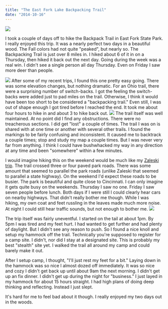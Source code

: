 ```yaml
---
title: "The East Fork Lake Backpacking Trail"
date: "2014-10-16"
---
```


<img src="/img/2014-fall-east-fork-lake/IMG_1238.JPG" class="img-full-width"/>

I took a couple of days off to hike the Backpack Trail in East Fork
State Park. I really enjoyed this trip. It was a nearly perfect two
days in a beautiful wood. The Fall colors had not quite "peaked", but
nearly so. The Backpacking Trail is just over 8 miles in. I hiked
about 6 of it in on a Thursday, then hiked it back out the next day.
Going during the week was a real win. I didn't see a single person all
day Thursday. Even on Friday I saw more deer than people.

<img src="/img/2014-fall-east-fork-lake/IMG_1239.jpg" class="img-left"/>
After some of my recent trips, I found this one pretty easy going.
There was some elevation changes, but nothing dramatic. For an Ohio
trail, there were a surprising number of switch-backs. I got the
feeling the switch-backs were added just to pad miles on the trail.
Otherwise, I think it would have been too short to be considered a
"backpacking trail." Even still, I was out of shape enough I got tired
before I reached the end. It took me about four hours to hike in and
about 3 to hike back out.

<img src="/img/2014-fall-east-fork-lake/IMG_1240.jpg" class="img-right"/>
The trail itself was well maintained. At no point did I find any
obstructions. There were no treacherous sections. I did get "lost" a
couple of times. The trail I was on is shared with at one time or
another with several other trails. I found the markings to be fairly
confusing and inconsistent. It caused me to backtrack a couple times;
stop and study my map a couple times. But I was never very far from
anything. I think I could have bushwhacked my way in any direction at
any time and been "somewhere" within a few minutes.

I would imagine hiking this on the weekend would be much like my
[Zaleski trip](posts/2014-05-30-zaleski.html). The trail crossed three
or four paved park roads. There was some amount that seemed to
parallel the park roads (unlike Zaleski that seemed to parallel a
state highway). On the weekend I'd expect these roads to be busier.
The park is beautiful and quite close to Cincinnati. I can only
imagine it gets quite busy on the weekends. Thursday I saw no one.
Friday I saw seven people before lunch. Both days if I were still I
could clearly hear cars on nearby highways. That didn't really bother
me though. While I was hiking, my own coat and feet russling in the
leaves made much more noise. At night I could still hear traffic
sounds, but not enough to bother me.
<img src="/img/2014-fall-east-fork-lake/IMG_1245.JPG" class="img-left"/>

The trip itself was fairly uneventful. I started on the tail at about
1pm. By 5pm I was tired and my feet hurt. I had wanted to get further
and had plenty of daylight. But I didn't see any reason to push. So I
found a nice knoll and setup my hammock off the trail. Technically
you're supposed to register for a camp site. I didn't, nor did I stay
at a designated site. This is probably my best "stealth" site yet. I
walked the trail all around my camp and could barely make it out.

After I setup camp, I thought, "I'll just rest my feet for a bit."
Laying down in the hammock was so nice I almost dozed off immediately.
It was so nice and cozy I didn't get back up until about 9am the next
morning. I didn't get up an fix dinner. I didn't get up during the
night for "business." I just layed in my hammock for about 15 hours
straight. I had high plans of doing deep thinking and reflecting.
Instead I just slept.

It's hard for me to feel bad about it though. I really enjoyed my two
days out in the woods.

